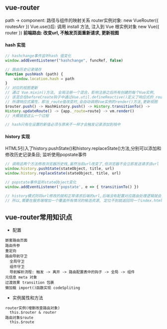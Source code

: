 ## vue-router
path -> component: 路径与组件的映射关系
router实例对象: new VueRouter({ routesArr })
Vue.use()后: 调用 install 方法, 注入到 Vue 根实例对象 new Vue({ router })
**前端路由: 改变url, 不触发页面重新请求, 更新视图**
#### hash 实现
```js
// hashchange事件监听hash 值变化
window.addEventListener("hashchange", funcRef, false)

// 路由历史记录储存
function pushHash (path) {
    window.location.hash = path
}
// 对应的视图更新
// 通过 Vue.mixin()方法, 全局注册一个混合，影响注册之后所有创建的每个Vue实例,
// 该混合在beforeCreate钩子中通过Vue.util.defineReactive()定义了响应式的_route属性。
// 所谓响应式属性，即当_route值改变时,会自动调用Vue实例的render()方法,更新视图
$router.push() -> HashHistory.push() -> History.transitionTo() ->
History.updateRoute() -> {app._route=route} -> vm.render()
// 大概就是这么一个过程

// hash只有在设置的新值必须与原来不一样才会触发记录添加到栈中
```
#### history 实现
HTML5引入了history.pushState()和history.replaceState()方法,分别可以添加和修改历史记录条目; 监听使用popstate事件
```js
// 调用这两个方法修改浏览器历史栈,虽然当前url改变了,但浏览器不会立即发送请求该url
window.history.pushState(stateObject, title, url)
window.history.replaceState(stateObject, title, url)

// popstate事件监听stateObject变化
window.addEventListener('popstate', e => { transitionTo() })

// history模式则将url修改的就和正常请求后端的url,后端没有配置对应路由处理逻辑就会报错404
// 所以,需要在服务端增加一个覆盖所有情况的候选资源, 定位不到就返回同一个index.html
```

## vue-router常用知识点
- 配置
```
嵌套路由页面
路由传参
重定向
路由导航守卫
  全局守卫
  组件守卫
  导航解析流程: 触发 -> 离开 -> 路由配置表中的钩子 -> 全局 -> 组件
元信息 meta 对象
过渡效果 transition 包裹
懒加载 import()函数实现 codeSpliting
```
- 实例属性和方法
```
router实例(增删改查路由对象)
  this.$router & router
路由对象$route
  this.$route
```


